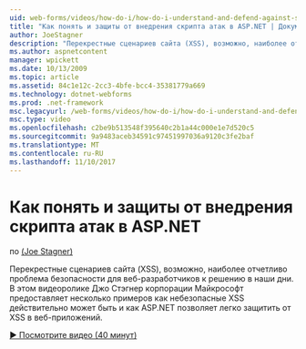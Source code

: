 ```yaml
---
uid: web-forms/videos/how-do-i/how-do-i-understand-and-defend-against-script-injection-attacks-in-aspnet
title: "Как понять и защиты от внедрения скрипта атак в ASP.NET | Документы Microsoft"
author: JoeStagner
description: "Перекрестные сценариев сайта (XSS), возможно, наиболее отчетливо проблема безопасности для веб-разработчиков к решению в наши дни. В этом видеоролике корпорации Майкрософт Джо Стэгнер pro..."
ms.author: aspnetcontent
manager: wpickett
ms.date: 10/13/2009
ms.topic: article
ms.assetid: 84c1e12c-2cc3-4bfe-bcc4-35381779a669
ms.technology: dotnet-webforms
ms.prod: .net-framework
msc.legacyurl: /web-forms/videos/how-do-i/how-do-i-understand-and-defend-against-script-injection-attacks-in-aspnet
msc.type: video
ms.openlocfilehash: c2be9b513548f395640c2b1a44c000e1e7d520c5
ms.sourcegitcommit: 9a9483aceb34591c97451997036a9120c3fe2baf
ms.translationtype: MT
ms.contentlocale: ru-RU
ms.lasthandoff: 11/10/2017
---
```

<a name="how-do-i-understand-and-defend-against-script-injection-attacks-in-aspnet"></a>Как понять и защиты от внедрения скрипта атак в ASP.NET
====================
по [(Joe Stagner)](https://github.com/JoeStagner)

Перекрестные сценариев сайта (XSS), возможно, наиболее отчетливо проблема безопасности для веб-разработчиков к решению в наши дни. В этом видеоролике Джо Стэгнер корпорации Майкрософт предоставляет несколько примеров как небезопасные XSS действительно может быть и как ASP.NET позволяет легко защитить от XSS в веб-приложений.

[&#9654; Посмотрите видео (40 минут)](https://channel9.msdn.com/Blogs/ASP-NET-Site-Videos/how-do-i-understand-and-defend-against-script-injection-attacks-in-aspnet)
